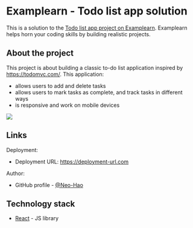 # Examplearn - Todo list app solution

This is a solution to the [Todo list app project on Examplearn](https://examplearn.com/projects/9e63d5ca-25ea-4341-8cb1-0808762c19c0). Examplearn helps horn your coding skills by building realistic projects. 

## About the project

This project is about building a classic to-do list application inspired by https://todomvc.com/. This application:

* allows users to add and delete tasks
* allows users to mark tasks as complete, and track tasks in different ways
* is responsive and work on mobile devices

![](./demo/demo-1.jpg)

## Links

Deployment:

- Deployment URL: https://deployment-url.com

Author:

- GitHub profile - [@Neo-Hao](https://github.com/Neo-Hao)

## Technology stack

- [React](https://reactjs.org/) - JS library